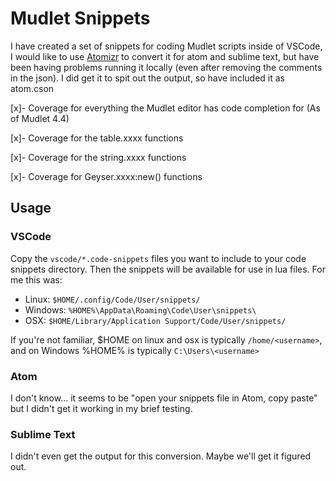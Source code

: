 # Mudlet Snippets

I have created a set of snippets for coding Mudlet scripts inside of VSCode, I would like to use [Atomizr](https://atom.io/packages/atomizr) to convert it for atom and sublime text, but have been having problems running it locally (even after removing the comments in the json). I did get it to spit out the output, so have included it as atom.cson

[x]- Coverage for everything the Mudlet editor has code completion for (As of Mudlet 4.4)

[x]- Coverage for the table.xxxx functions

[x]- Coverage for the string.xxxx functions

[x]- Coverage for Geyser.xxxx:new() functions

## Usage

### VSCode

Copy the `vscode/*.code-snippets` files you want to include to your code snippets directory. Then the snippets will be available for use in lua files. For me this was:
* Linux: `$HOME/.config/Code/User/snippets/`
* Windows: `%HOME%\AppData\Roaming\Code\User\snippets\`
* OSX: `$HOME/Library/Application Support/Code/User/snippets/`

If you're not familiar, $HOME on linux and osx is typically `/home/<username>`, and on Windows %HOME% is typically `C:\Users\<username>`

### Atom

I don't know... it seems to be "open your snippets file in Atom, copy paste" but I didn't get it working in my brief testing. 

### Sublime Text

I didn't even get the output for this conversion. Maybe we'll get it figured out.

